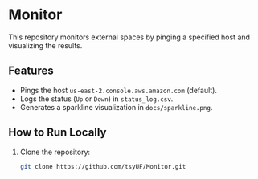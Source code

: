 # Monitor

This repository monitors external spaces by pinging a specified host and visualizing the results.

## Features
- Pings the host `us-east-2.console.aws.amazon.com` (default).
- Logs the status (`Up` or `Down`) in `status_log.csv`.
- Generates a sparkline visualization in `docs/sparkline.png`.

## How to Run Locally
1. Clone the repository:
   ```bash
   git clone https://github.com/tsyUF/Monitor.git
